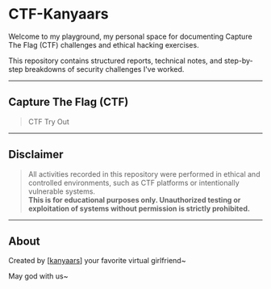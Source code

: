 # CTF-Kanyaars

Welcome to my playground, my personal space for documenting Capture The Flag (CTF) challenges and ethical hacking exercises.

This repository contains structured reports, technical notes, and step-by-step breakdowns of security challenges I've worked.

---

## Capture The Flag (CTF)
> CTF Try Out

---

## Disclaimer
> All activities recorded in this repository were performed in ethical and controlled environments, such as CTF platforms or intentionally vulnerable systems.  
> **This is for educational purposes only. Unauthorized testing or exploitation of systems without permission is strictly prohibited.**

---

## About

Created by \[[kanyaars](https://github.com/kanyaars)] your favorite virtual girlfriend~

May god with us~
